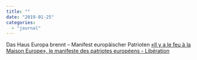 ```yaml
---
title: ""
date: "2019-01-25"
categories: 
  - "journal"
---
```


Das Haus Europa brennt – Manifest europäischer Patrioten [«Il y a le feu à la Maison Europe», le manifeste des patriotes européens - Libération](https://www.liberation.fr/planete/2019/01/25/il-y-a-le-feu-a-la-maison-europe-le-manifeste-des-patriotes-europeens_1705305)
